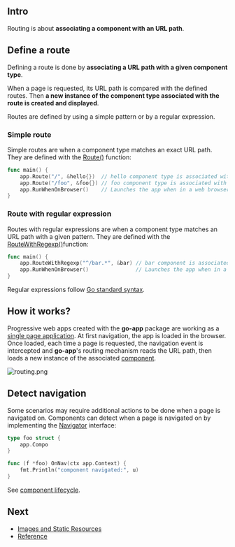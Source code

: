 ## Intro

Routing is about **associating a component with an URL path**.

## Define a route

Defining a route is done by **associating a URL path with a given component type**.

When a page is requested, its URL path is compared with the defined routes. Then **a new instance of the component type associated with the route is created and displayed**.

Routes are defined by using a simple pattern or by a regular expression.

### Simple route

Simple routes are when a component type matches an exact URL path. They are defined with the [Route()](/reference#Route) function:

```go
func main() {
	app.Route("/", &hello{})  // hello component type is associated with default path "/".
	app.Route("/foo", &foo{}) // foo component type is associated with "/foo".
	app.RunWhenOnBrowser()    // Launches the app when in a web browser.
}
```

### Route with regular expression

Routes with regular expressions are when a component type matches an URL path with a given pattern. They are defined with the [RouteWithRegexp()](/reference#RouteWithRegexp)function:

```go
func main() {
	app.RouteWithRegexp("^/bar.*", &bar) // bar component is associated with all paths that start with /bar.
	app.RunWhenOnBrowser()               // Launches the app when in a web browser.
}
```

Regular expressions follow [Go standard syntax](https://github.com/google/re2/wiki/Syntax).

## How it works?

Progressive web apps created with the **go-app** package are working as a [single page application](https://en.wikipedia.org/wiki/Single-page_application). At first navigation, the app is loaded in the browser. Once loaded, each time a page is requested, the navigation event is intercepted and **go-app**'s routing mechanism reads the URL path, then loads a new instance of the associated [component](/components).

![routing.png](/web/images/routing.svg)

## Detect navigation

Some scenarios may require additional actions to be done when a page is navigated on. Components can detect when a page is navigated on by implementing the [Navigator](/reference#Navigator) interface:

```go
type foo struct {
    app.Compo
}

func (f *foo) OnNav(ctx app.Context) {
    fmt.Println("component navigated:", u)
}
```

See [component lifecycle](/components#nav).

## Next

- [Images and Static Resources](/static-resources)
- [Reference](/reference)
